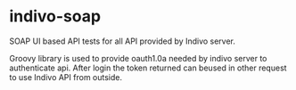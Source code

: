 # indivo-soap
SOAP UI based API tests for all API provided by Indivo server.

Groovy library is used to provide oauth1.0a needed by indivo server to authenticate api. After login the token returned can beused in other request to use Indivo API from outside.
